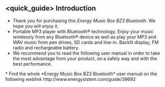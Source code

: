 ## <quick_guide> Introduction

* Thank you for purchasing this *Energy Music Box BZ3 Bluetooth*. We hope you will enjoy it.
* Portable MP3 player with Bluetooth® technology. Enjoy your music wirelessly from any Bluetooth® device as well as play your MP3 and WAV music from pen drives, SD cards and line-in. Backlit display, FM radio and rechargeable battery.
* We recommend you to read the following user manual in order to take the most advantage from your product, on a safely way and with the best performance.
<unique>
* Find the whole *Energy Music Box BZ3 Bluetooth* user manual on the following weblink  http://www.energysistem.com/guide/39692 </unique> </quick_guide>

